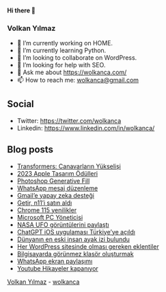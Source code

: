 #### Hi there 👋

### Volkan Yılmaz

- 🔭 I’m currently working on HOME.
- 🌱 I’m currently learning Python.
- 👯 I’m looking to collaborate on WordPress.
- 🤔 I’m looking for help with SEO.
- 💬 Ask me about https://wolkanca.com/
- 📫 How to reach me: wolkanca@gmail.com

## Social
- Twitter: https://twitter.com/wolkanca
- Linkedin: https://www.linkedin.com/in/wolkanca/



## Blog posts
<!-- BLOG-POST-LIST:START -->
- [Transformers: Canavarların Yükselişi](https://wolkanca.com/transformers-canavarlarin-yukselisi/)
- [2023 Apple Tasarım Ödülleri](https://wolkanca.com/2023-apple-tasarim-odulleri/)
- [Photoshop Generative Fill](https://wolkanca.com/photoshop-generative-fill/)
- [WhatsApp mesaj düzenleme](https://wolkanca.com/whatsapp-mesaj-duzenleme/)
- [Gmail’e yapay zeka desteği](https://wolkanca.com/gmaile-yapay-zeka-destegi/)
- [Getir, n11’i satın aldı](https://wolkanca.com/getir-n11i-satin-aldi/)
- [Chrome 115 yenilikler](https://wolkanca.com/chrome-115-yenilikler/)
- [Microsoft PC Yöneticisi](https://wolkanca.com/microsoft-pc-yoneticisi/)
- [NASA UFO görüntülerini paylaştı](https://wolkanca.com/nasa-ufo-goruntulerini-paylasti/)
- [ChatGPT iOS uygulaması Türkiye’ye açıldı](https://wolkanca.com/chatgpt-ios-uygulamasi-turkiyeye-acildi/)
- [Dünyanın en eski insan ayak izi bulundu](https://wolkanca.com/dunyanin-en-eski-insan-ayak-izi-bulundu/)
- [Her WordPress sitesinde olması gereken eklentiler](https://wolkanca.com/her-wordpress-sitesinde-olmasi-gereken-eklentiler/)
- [Bilgisayarda görünmez klasör oluşturmak](https://wolkanca.com/bilgisayarda-gorunmez-klasor-olusturmak/)
- [WhatsApp ekran paylaşımı](https://wolkanca.com/whatsapp-ekran-paylasimi/)
- [Youtube Hikayeler kapanıyor](https://wolkanca.com/youtube-hikayeler-kapaniyor/)
<!-- BLOG-POST-LIST:END -->


[Volkan Yılmaz](https://volkanyilmaz.com.tr/) - [wolkanca](https://wolkanca.com/)
